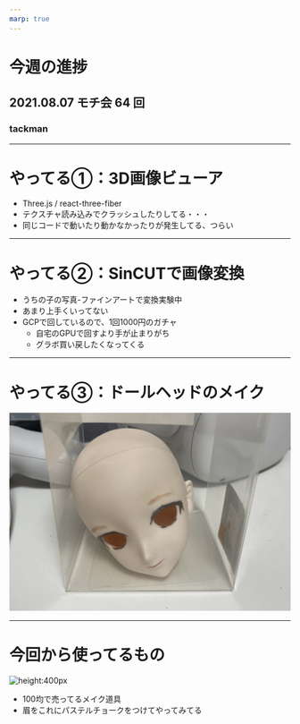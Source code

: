 ```yaml
---
marp: true
---
```


# 今週の進捗

## 2021.08.07 モチ会 64 回

### tackman

---

# やってる①：3D画像ビューア

- Three.js / react-three-fiber 
- テクスチャ読み込みでクラッシュしたりしてる・・・
- 同じコードで動いたり動かなかったりが発生してる、つらい

---

# やってる②：SinCUTで画像変換

- うちの子の写真-ファインアートで変換実験中
- あまり上手くいってない
- GCPで回しているので、1回1000円のガチャ
  - 自宅のGPUで回すより手が止まりがち
  - グラボ買い戻したくなってくる


---

# やってる③：ドールヘッドのメイク

![height:400px](head.jpg)

---

# 今回から使ってるもの

![height:400px](make.jpg)

- 100均で売ってるメイク道具
- 眉をこれにパステルチョークをつけてやってみてる